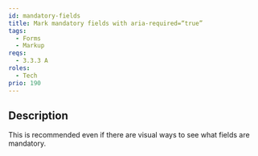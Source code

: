 ```yaml
---
id: mandatory-fields
title: Mark mandatory fields with aria-required=“true”
tags:
  - Forms
  - Markup
reqs:
  - 3.3.3 A
roles:
  - Tech
prio: 190
---
```


## Description

This is recommended even if there are visual ways to see what fields are mandatory.
